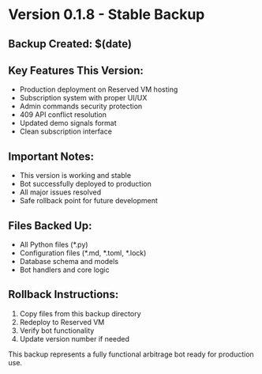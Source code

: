 # Version 0.1.8 - Stable Backup

## Backup Created: $(date)

## Key Features This Version:
- Production deployment on Reserved VM hosting
- Subscription system with proper UI/UX
- Admin commands security protection
- 409 API conflict resolution
- Updated demo signals format
- Clean subscription interface

## Important Notes:
- This version is working and stable
- Bot successfully deployed to production
- All major issues resolved
- Safe rollback point for future development

## Files Backed Up:
- All Python files (*.py)
- Configuration files (*.md, *.toml, *.lock)
- Database schema and models
- Bot handlers and core logic

## Rollback Instructions:
1. Copy files from this backup directory
2. Redeploy to Reserved VM
3. Verify bot functionality
4. Update version number if needed

This backup represents a fully functional arbitrage bot ready for production use.